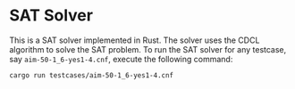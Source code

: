 # SAT Solver

This is a SAT solver implemented in Rust. The solver uses the CDCL algorithm to solve the SAT problem.
To run the SAT solver for any testcase, say `aim-50-1_6-yes1-4.cnf`, execute the following command:

```bash
cargo run testcases/aim-50-1_6-yes1-4.cnf
```
